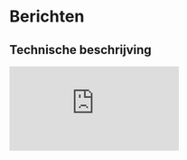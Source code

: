 # Berichten




## Technische beschrijving

![Technical Definition](https://github.com/CommonGateway/CustomerInteractionBundle/blob/main/docs/schema/klant.taak.md)